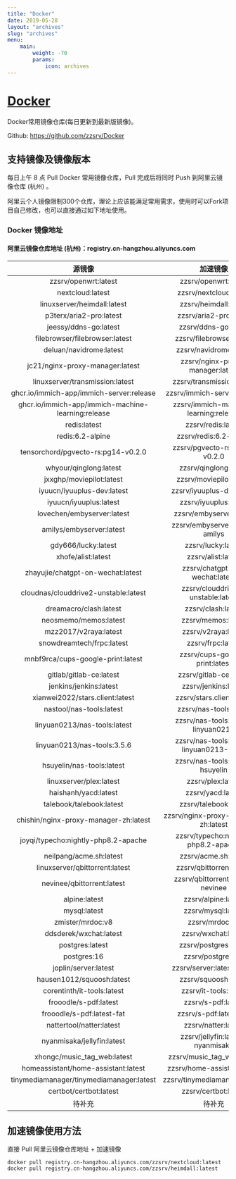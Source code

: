 ```yaml
---
title: "Docker"
date: 2019-05-28
layout: "archives"
slug: "archives"
menu:
    main:
        weight: -70
        params: 
            icon: archives
---
```


# [Docker](https://github.com/zzsrv/Docker)

Docker常用镜像仓库(每日更新到最新版镜像)。

Github: <https://github.com/zzsrv/Docker>

## 支持镜像及镜像版本

每日上午 8 点 Pull Docker 常用镜像仓库，Pull 完成后将同时 Push 到阿里云镜像仓库 (杭州) 。

阿里云个人镜像限制300个仓库，理论上应该能满足常用需求，使用时可以Fork项目自己修改，也可以直接通过如下地址使用。

### Docker 镜像地址
#### 阿里云镜像仓库地址 (杭州)：registry.cn-hangzhou.aliyuncs.com

|  源镜像  |        加速镜像        |
| :-------------: | :------------------------: |
|  zzsrv/openwrt:latest  | zzsrv/openwrt:latest |
|  nextcloud:latest  | zzsrv/nextcloud:latest |
|  linuxserver/heimdall:latest  | zzsrv/heimdall:latest |
|  p3terx/aria2-pro:latest  | zzsrv/aria2-pro:latest |
|  jeessy/ddns-go:latest  | zzsrv/ddns-go:latest |
|  filebrowser/filebrowser:latest  | zzsrv/filebrowser:latest |
|  deluan/navidrome:latest  | zzsrv/navidrome:latest |
|  jc21/nginx-proxy-manager:latest  | zzsrv/nginx-proxy-manager:latest |
|  linuxserver/transmission:latest  | zzsrv/transmission:latest |
|  ghcr.io/immich-app/immich-server:release  | zzsrv/immich-server:release |
|  ghcr.io/immich-app/immich-machine-learning:release  | zzsrv/immich-machine-learning:release |
|  redis:latest  | zzsrv/redis:latest |
|  redis:6.2-alpine  | zzsrv/redis:6.2-alpine |
|  tensorchord/pgvecto-rs:pg14-v0.2.0  | zzsrv/pgvecto-rs:pg14-v0.2.0 |
|  whyour/qinglong:latest  | zzsrv/qinglong:latest |
|  jxxghp/moviepilot:latest  | zzsrv/moviepilot:latest |
|  iyuucn/iyuuplus-dev:latest  | zzsrv/iyuuplus-dev:latest |
|  iyuucn/iyuuplus:latest  | zzsrv/iyuuplus:latest |
|  lovechen/embyserver:latest  | zzsrv/embyserver:latest |
|  amilys/embyserver:latest  | zzsrv/embyserver:latest-amilys |
|  gdy666/lucky:latest  | zzsrv/lucky:latest |
|  xhofe/alist:latest  | zzsrv/alist:latest |
|  zhayujie/chatgpt-on-wechat:latest  | zzsrv/chatgpt-on-wechat:latest |
|  cloudnas/clouddrive2-unstable:latest  | zzsrv/clouddrive2-unstable:latest |
|  dreamacro/clash:latest  | zzsrv/clash:latest |
|  neosmemo/memos:latest  | zzsrv/memos:latest |
|  mzz2017/v2raya:latest  | zzsrv/v2raya:latest |
|  snowdreamtech/frpc:latest  | zzsrv/frpc:latest |
|  mnbf9rca/cups-google-print:latest  | zzsrv/cups-google-print:latest |
|  gitlab/gitlab-ce:latest  | zzsrv/gitlab-ce:latest |
|  jenkins/jenkins:latest  | zzsrv/jenkins:latest |
|  xianwei2022/stars.client:latest  | zzsrv/stars.client:latest |
|  nastool/nas-tools:latest  | zzsrv/nas-tools:latest |
|  linyuan0213/nas-tools:latest  | zzsrv/nas-tools:latest-linyuan0213 |
|  linyuan0213/nas-tools:3.5.6  | zzsrv/nas-tools:latest-linyuan0213-3.5.6 |
|  hsuyelin/nas-tools:latest  | zzsrv/nas-tools:latest-hsuyelin |
|  linuxserver/plex:latest  | zzsrv/plex:latest |
|  haishanh/yacd:latest  | zzsrv/yacd:latest |
|  talebook/talebook:latest  | zzsrv/talebook:latest |
|  chishin/nginx-proxy-manager-zh:latest  | zzsrv/nginx-proxy-manager-zh:latest |
|  joyqi/typecho:nightly-php8.2-apache  | zzsrv/typecho:nightly-php8.2-apache |
|  neilpang/acme.sh:latest  | zzsrv/acme.sh:latest |
|  linuxserver/qbittorrent:latest  | zzsrv/qbittorrent:latest |
|  nevinee/qbittorrent:latest  | zzsrv/qbittorrent:latest-nevinee |
|  alpine:latest  | zzsrv/alpine:latest |
|  mysql:latest  | zzsrv/mysql:latest |
|  zmister/mrdoc:v8  | zzsrv/mrdoc:v8 |
|  ddsderek/wxchat:latest  | zzsrv/wxchat:latest |
|  postgres:latest  | zzsrv/postgres:latest |
|  postgres:16  | zzsrv/postgres:16 |
|  joplin/server:latest  | zzsrv/server:latest-joplin |
|  hausen1012/squoosh:latest  | zzsrv/squoosh:latest |
|  corentinth/it-tools:latest  | zzsrv/it-tools:latest |
|  frooodle/s-pdf:latest  | zzsrv/s-pdf:latest |
|  frooodle/s-pdf:latest-fat  | zzsrv/s-pdf:latest-fat |
|  nattertool/natter:latest  | zzsrv/natter:latest |
|  nyanmisaka/jellyfin:latest  | zzsrv/jellyfin:latest-nyanmisaka |
|  xhongc/music_tag_web:latest  | zzsrv/music_tag_web:latest |
|  homeassistant/home-assistant:latest  | zzsrv/home-assistant:latest |
|  tinymediamanager/tinymediamanager:latest  | zzsrv/tinymediamanager:latest |
|  certbot/certbot:latest  | zzsrv/certbot:latest |
|  待补充 | 待补充 |


## 加速镜像使用方法

直接 Pull 阿里云镜像仓库地址 + 加速镜像
```
docker pull registry.cn-hangzhou.aliyuncs.com/zzsrv/nextcloud:latest
docker pull registry.cn-hangzhou.aliyuncs.com/zzsrv/heimdall:latest
```
